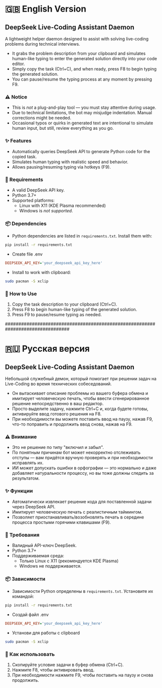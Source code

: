 # 🇬🇧 English Version
## DeepSeek Live-Coding Assistant Daemon

A lightweight helper daemon designed to assist with solving live-coding problems during technical interviews.

- It grabs the problem description from your clipboard and simulates human-like typing to enter the generated solution directly into your code editor.
- Simply copy the task (Ctrl+C), and when ready, press F8 to begin typing the generated solution.
- You can pause/resume the typing process at any moment by pressing F9.

### ⚠️ Notice

- This is *not* a plug-and-play tool — you must stay attentive during usage.
- Due to technical limitations, the bot may misjudge indentation. Manual corrections might be needed.
- Occasional typos or quirks in generated text are intentional to simulate human input, but still, review everything as you go.

### ✨ Features

- Automatically queries DeepSeek API to generate Python code for the copied task.
- Simulates human typing with realistic speed and behavior.
- Allows pausing/resuming typing via hotkeys (F9).

### 🔧 Requirements

- A valid DeepSeek API key.
- Python 3.7+
- Supported platforms:
  - Linux with X11 (KDE Plasma recommended)
  - Windows is *not supported*.

### 📦 Dependencies

- Python dependencies are listed in `requirements.txt`. Install them with:

```bash
pip install -r requirements.txt
```
- Create file .env
```ini
DEEPSEEK_API_KEY='your_deepseek_api_key_here'
```
- Install to work with clipboard:
```bash
sudo pacman -S xclip
```

### 🚀 How to Use

1. Copy the task description to your clipboard (Ctrl+C).
2. Press F8 to begin human-like typing of the generated solution.
3. Press F9 to pause/resume typing as needed.

################################################################################
# 🇷🇺 Русская версия
## DeepSeek Live-Coding Assistant Daemon

Небольшой служебный демон, который помогает при решении задач на Live-Coding во время технических собеседований.

- Он вытаскивает описание проблемы из вашего буфера обмена и имитирует человеческую печать, чтобы ввести сгенерированное решение непосредственно в ваш редактор.
- Просто выделите задачу, нажмите Ctrl+C и, когда будете готовы, активируйте ввод готового решения на F8.
- При необходимости вы можете поставить ввод на паузу, нажав F9, что-то поправить и продолжить ввод снова, нажав на F9.

### ⚠️ Внимание

- Это не решение по типу "включил и забыл".
- По понятным причинам бот может некорректно отслеживать отступы — вам придётся вручную проверять и при необходимости исправлять их.
- ИИ может допускать ошибки в орфографии — это нормально и даже добавляет натуральности процессу, но вы тоже должны следить за результатом.

### ✨ Функции

- Автоматически извлекает решение кода для поставленной задачи через DeepSeek API.
- Имитирует человеческую печать с реалистичным таймингом.
- Позволяет приостанавливать/возобновлять печать в середине процесса простыми горячими клавишами (F9).

### 🔧 Требования

- Валидный API-ключ DeepSeek.
- Python 3.7+
- Поддерживаемая среда:
  - Только Linux с X11 (рекомендуется KDE Plasma)
  - Windows не поддерживается.

### 📦 Зависимости

- Зависимости Python определены в `requirements.txt`. Установите их командой:

```bash
pip install -r requirements.txt
```
- Создай файл .env
```ini
DEEPSEEK_API_KEY='your_deepseek_api_key_here'
```
- Установи для работы c clipboard
```bash
sudo pacman -S xclip
```


### 🚀 Как использовать

1. Скопируйте условие задачи в буфер обмена (Ctrl+C).
2. Нажмите F8, чтобы активировать ввод.
3. При необходимости нажмите F9, чтобы поставить на паузу и снова продолжить.




